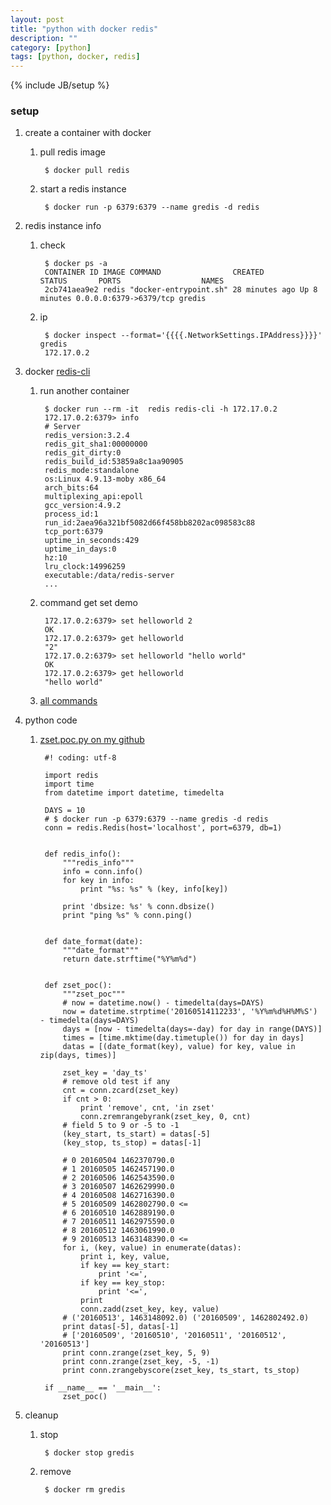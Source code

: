```yaml
---
layout: post
title: "python with docker redis"
description: ""
category: [python]
tags: [python, docker, redis]
---
```

{% include JB/setup %}


### setup

1. create a container with docker

    1. pull redis image

            $ docker pull redis

    1. start a redis instance

            $ docker run -p 6379:6379 --name gredis -d redis

1. redis instance info

    1. check

            $ docker ps -a
            CONTAINER ID IMAGE COMMAND                CREATED        STATUS       PORTS                  NAMES
            2cb741aea9e2 redis "docker-entrypoint.sh" 28 minutes ago Up 8 minutes 0.0.0.0:6379->6379/tcp gredis

    1. ip

            $ docker inspect --format='{{{{.NetworkSettings.IPAddress}}}}' gredis
            172.17.0.2

1. docker [redis-cli](https://redis.io/topics/rediscli)

    1. run another container

            $ docker run --rm -it  redis redis-cli -h 172.17.0.2
            172.17.0.2:6379> info
            # Server
            redis_version:3.2.4
            redis_git_sha1:00000000
            redis_git_dirty:0
            redis_build_id:53859a8c1aa90905
            redis_mode:standalone
            os:Linux 4.9.13-moby x86_64
            arch_bits:64
            multiplexing_api:epoll
            gcc_version:4.9.2
            process_id:1
            run_id:2aea96a321bf5082d66f458bb8202ac098583c88
            tcp_port:6379
            uptime_in_seconds:429
            uptime_in_days:0
            hz:10
            lru_clock:14996259
            executable:/data/redis-server
            ...

    1. command get set demo

            172.17.0.2:6379> set helloworld 2
            OK
            172.17.0.2:6379> get helloworld
            "2"
            172.17.0.2:6379> set helloworld "hello world"
            OK
            172.17.0.2:6379> get helloworld
            "hello world"

    1. [all commands](https://redis.io/commands)

1. python code

    1. [zset.poc.py on my github](https://github.com/gree2/hobby/blob/master/python/p.redis/zset.poc.py)

            #! coding: utf-8

            import redis
            import time
            from datetime import datetime, timedelta

            DAYS = 10
            # $ docker run -p 6379:6379 --name gredis -d redis
            conn = redis.Redis(host='localhost', port=6379, db=1)


            def redis_info():
                """redis_info"""
                info = conn.info()
                for key in info:
                    print "%s: %s" % (key, info[key])

                print 'dbsize: %s' % conn.dbsize()
                print "ping %s" % conn.ping()


            def date_format(date):
                """date_format"""
                return date.strftime("%Y%m%d")


            def zset_poc():
                """zset_poc"""
                # now = datetime.now() - timedelta(days=DAYS)
                now = datetime.strptime('20160514112233', '%Y%m%d%H%M%S') - timedelta(days=DAYS)
                days = [now - timedelta(days=-day) for day in range(DAYS)]
                times = [time.mktime(day.timetuple()) for day in days]
                datas = [(date_format(key), value) for key, value in zip(days, times)]

                zset_key = 'day_ts'
                # remove old test if any
                cnt = conn.zcard(zset_key)
                if cnt > 0:
                    print 'remove', cnt, 'in zset'
                    conn.zremrangebyrank(zset_key, 0, cnt)
                # field 5 to 9 or -5 to -1
                (key_start, ts_start) = datas[-5]
                (key_stop, ts_stop) = datas[-1]

                # 0 20160504 1462370790.0
                # 1 20160505 1462457190.0
                # 2 20160506 1462543590.0
                # 3 20160507 1462629990.0
                # 4 20160508 1462716390.0
                # 5 20160509 1462802790.0 <=
                # 6 20160510 1462889190.0
                # 7 20160511 1462975590.0
                # 8 20160512 1463061990.0
                # 9 20160513 1463148390.0 <=
                for i, (key, value) in enumerate(datas):
                    print i, key, value,
                    if key == key_start:
                        print '<=',
                    if key == key_stop:
                        print '<=',
                    print
                    conn.zadd(zset_key, key, value)
                # ('20160513', 1463148092.0) ('20160509', 1462802492.0)
                print datas[-5], datas[-1]
                # ['20160509', '20160510', '20160511', '20160512', '20160513']
                print conn.zrange(zset_key, 5, 9)
                print conn.zrange(zset_key, -5, -1)
                print conn.zrangebyscore(zset_key, ts_start, ts_stop)

            if __name__ == '__main__':
                zset_poc()


1. cleanup

    1. stop

            $ docker stop gredis

    1. remove

            $ docker rm gredis
